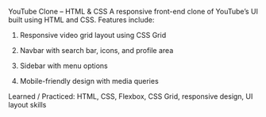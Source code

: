 YouTube Clone – HTML & CSS
A responsive front-end clone of YouTube’s UI built using HTML and CSS. Features include:

1. Responsive video grid layout using CSS Grid

2. Navbar with search bar, icons, and profile area

3. Sidebar with menu options

4. Mobile-friendly design with media queries

Learned / Practiced:
HTML, CSS, Flexbox, CSS Grid, responsive design, UI layout skills
